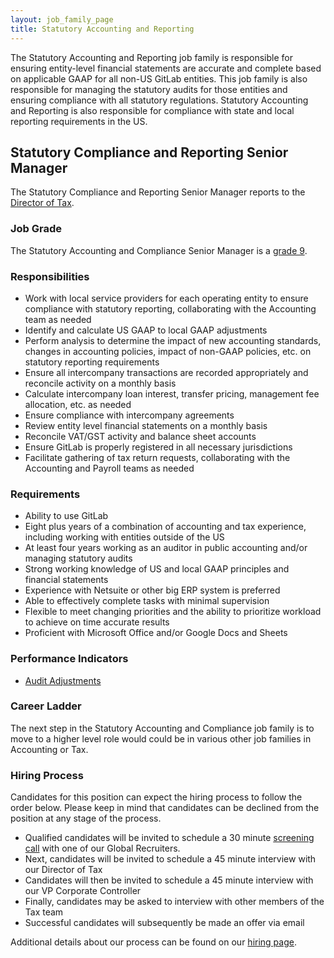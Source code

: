 ```yaml
---
layout: job_family_page
title: Statutory Accounting and Reporting
---
```


The Statutory Accounting and Reporting job family is responsible for ensuring entity-level financial statements are accurate and complete based on applicable GAAP for all non-US GitLab entities. This job family is also responsible for managing the statutory audits for those entities and ensuring compliance with all statutory regulations.  Statutory Accounting and Reporting is also responsible for compliance with state and local reporting requirements in the US.

## Statutory Compliance and Reporting Senior Manager
The Statutory Compliance and Reporting Senior Manager reports to the [Director of Tax](https://about.gitlab.com/job-families/finance/director-of-tax/).

### Job Grade
The Statutory Accounting and Compliance Senior Manager is a [grade 9](/handbook/total-rewards/compensation/compensation-calculator/#gitlab-job-grades).

### Responsibilities
* Work with local service providers for each operating entity to ensure compliance with statutory reporting, collaborating with the Accounting team as needed
* Identify and calculate US GAAP to local GAAP adjustments
* Perform analysis to determine the impact of new accounting standards, changes in accounting policies, impact of non-GAAP policies, etc. on statutory reporting requirements
* Ensure all intercompany transactions are recorded appropriately and reconcile activity on a monthly basis
* Calculate intercompany loan interest, transfer pricing, management fee allocation, etc. as needed
* Ensure compliance with intercompany agreements
* Review entity level financial statements on a monthly basis
* Reconcile VAT/GST activity and balance sheet accounts
* Ensure GitLab is properly registered in all necessary jurisdictions
* Facilitate gathering of tax return requests, collaborating with the Accounting and Payroll teams as needed

### Requirements
* Ability to use GitLab
* Eight plus years of a combination of accounting and tax experience, including working with entities outside of the US
* At least four years working as an auditor in public accounting and/or managing statutory audits
* Strong working knowledge of US and local GAAP principles and financial statements
* Experience with Netsuite or other big ERP system is preferred
* Able to effectively complete tasks with minimal supervision
* Flexible to meet changing priorities and the ability to prioritize workload to achieve on time accurate results
* Proficient with Microsoft Office and/or Google Docs and Sheets


### Performance Indicators
* [Audit Adjustments](https://about.gitlab.com/handbook/tax/performance-indicators/#audit-adjustments)

### Career Ladder
The next step in the Statutory Accounting and Compliance job family is to move to a higher level role would could be in various other job families in Accounting or Tax.

### Hiring Process
Candidates for this position can expect the hiring process to follow the order below. Please keep in mind that candidates can be declined from the position at any stage of the process.
* Qualified candidates will be invited to schedule a 30 minute [screening call](/handbook/hiring/interviewing/#screening-call) with one of our Global Recruiters.
* Next, candidates will be invited to schedule a 45 minute interview with our Director of Tax
* Candidates will then be invited to schedule a 45 minute interview with our VP Corporate Controller
* Finally, candidates may be asked to interview with other members of the Tax team
* Successful candidates will subsequently be made an offer via email

Additional details about our process can be found on our [hiring page](/handbook/hiring).
